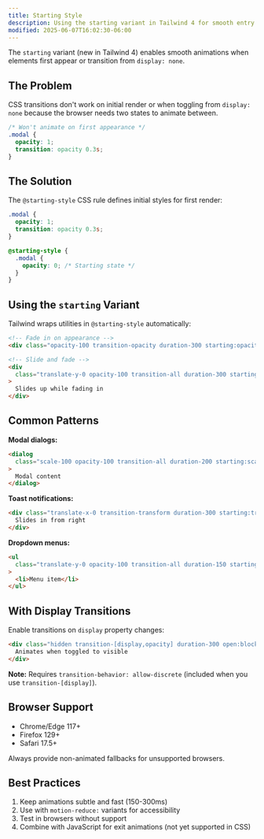 ```yaml
---
title: Starting Style
description: Using the starting variant in Tailwind 4 for smooth entry animations and transitions from display:none to visible states
modified: 2025-06-07T16:02:30-06:00
---
```


The `starting` variant (new in Tailwind 4) enables smooth animations when elements first appear or transition from `display: none`.

## The Problem

CSS transitions don't work on initial render or when toggling from `display: none` because the browser needs two states to animate between.

```css
/* Won't animate on first appearance */
.modal {
  opacity: 1;
  transition: opacity 0.3s;
}
```

## The Solution

The `@starting-style` CSS rule defines initial styles for first render:

```css
.modal {
  opacity: 1;
  transition: opacity 0.3s;
}

@starting-style {
  .modal {
    opacity: 0; /* Starting state */
  }
}
```

## Using the `starting` Variant

Tailwind wraps utilities in `@starting-style` automatically:

```html tailwind
<!-- Fade in on appearance -->
<div class="opacity-100 transition-opacity duration-300 starting:opacity-0">Fades in smoothly</div>

<!-- Slide and fade -->
<div
  class="translate-y-0 opacity-100 transition-all duration-300 starting:translate-y-4 starting:opacity-0"
>
  Slides up while fading in
</div>
```

## Common Patterns

**Modal dialogs:**

```html tailwind
<dialog
  class="scale-100 opacity-100 transition-all duration-200 starting:scale-95 starting:opacity-0"
>
  Modal content
</dialog>
```

**Toast notifications:**

```html tailwind
<div class="translate-x-0 transition-transform duration-300 starting:translate-x-full">
  Slides in from right
</div>
```

**Dropdown menus:**

```html tailwind
<ul
  class="translate-y-0 opacity-100 transition-all duration-150 starting:-translate-y-2 starting:opacity-0"
>
  <li>Menu item</li>
</ul>
```

## With Display Transitions

Enable transitions on `display` property changes:

```html tailwind
<div class="hidden transition-[display,opacity] duration-300 open:block starting:opacity-0">
  Animates when toggled to visible
</div>
```

**Note:** Requires `transition-behavior: allow-discrete` (included when you use `transition-[display]`).

## Browser Support

- Chrome/Edge 117+
- Firefox 129+
- Safari 17.5+

Always provide non-animated fallbacks for unsupported browsers.

## Best Practices

1. Keep animations subtle and fast (150-300ms)
2. Use with `motion-reduce:` variants for accessibility
3. Test in browsers without support
4. Combine with JavaScript for exit animations (not yet supported in CSS)
